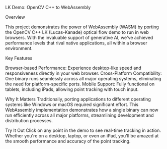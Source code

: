 LK Demo: OpenCV C++ to WebAssembly

Overview

This project demonstrates the power of WebAssembly (WASM) by porting the OpenCV C++ LK (Lucas-Kanade) optical flow demo to run in web browsers. With the invaluable support of generative AI, we've achieved performance levels that rival native applications, all within a browser environment.

Key Features

Browser-based Performance: Experience desktop-like speed and responsiveness directly in your web browser.
Cross-Platform Compatibility: One binary runs seamlessly across all major operating systems, eliminating the need for platform-specific ports.
Mobile Support: Fully functional on tablets, including iPads, allowing point tracking with touch input.

Why It Matters
Traditionally, porting applications to different operating systems like Windows or macOS required significant effort. This WebAssembly implementation demonstrates how a single binary can now run efficiently across all major platforms, streamlining development and distribution processes.

Try It Out
Click on any point in the demo to see real-time tracking in action. Whether you're on a desktop, laptop, or even an iPad, you'll be amazed at the smooth performance and accuracy of the point tracking.
